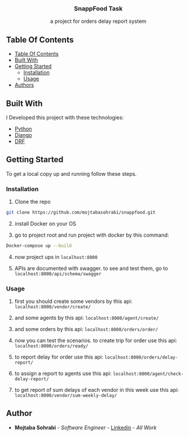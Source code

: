 <br/>
<p align="center">
  <h3 align="center">SnappFood Task</h3>
  <p align="center">
    a project for orders delay report system
    <br/>
  </p>
</p>

## Table Of Contents

- [Table Of Contents](#table-of-contents)
- [Built With](#built-with)
- [Getting Started](#getting-started)
  - [Installation](#installation)
  - [Usage](#usage)
- [Authors](#authors)

## Built With

I Developed this project with these technologies:

- [Python](https://www.python.org/)
- [Django](https://www.djangoproject.com/)
- [DRF](https://www.django-rest-framework.org/)

## Getting Started

To get a local copy up and running follow these steps.

### Installation

1. Clone the repo

```sh
git clone https://github.com/mojtabasohrabi/snappfood.git
```

2. install Docker on your OS


3. go to project root and run project with docker by this command:

```sh
Docker-compose up --build
```

4. now project ups in `localhost:8000`


5. APIs are documented with swagger. to see and test them, go to `localhost:8000/api/schema/swagger`


### Usage

1. first you should create some vendors by this api: `localhost:8000/vendor/create/`


2. and some agents by this api: `localhost:8000/agent/create/`


3. and some orders by this api: `localhost:8000/orders/order/`


4. now you can test the scenarios. to create trip for order use this api: `localhost:8000/orders/ready/`


5. to report delay for order use this api: `localhost:8000/orders/delay-report/`


6. to assign a report to agents use this api: `localhost:8000/agent/check-delay-report/`


7. to get report of sum delays of each vendor in this week use this api: `localhost:8000/vendor/sum-weekly-delay/`


## Author

- **Mojtaba Sohrabi** - _Software Engineer_ - [Linkedin](https://www.linkedin.com/in/mojtabasohrabi1/) - _All Work_
